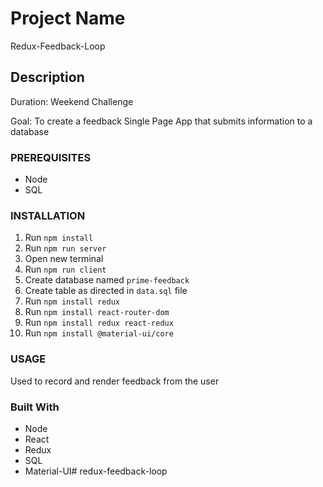 # Project Name

Redux-Feedback-Loop

## Description

Duration: Weekend Challenge

Goal: To create a feedback Single Page App that submits information to a database

### PREREQUISITES

- Node
- SQL

### INSTALLATION

1. Run `npm install`
2. Run `npm run server`
3. Open new terminal
4. Run `npm run client`
5. Create database named `prime-feedback`
6. Create table as directed in `data.sql` file
7. Run `npm install redux`
8. Run `npm install react-router-dom`
9. Run `npm install redux react-redux`
10. Run `npm install @material-ui/core`

### USAGE

Used to record and render feedback from the user

### Built With

- Node
- React
- Redux
- SQL
- Material-UI# redux-feedback-loop
